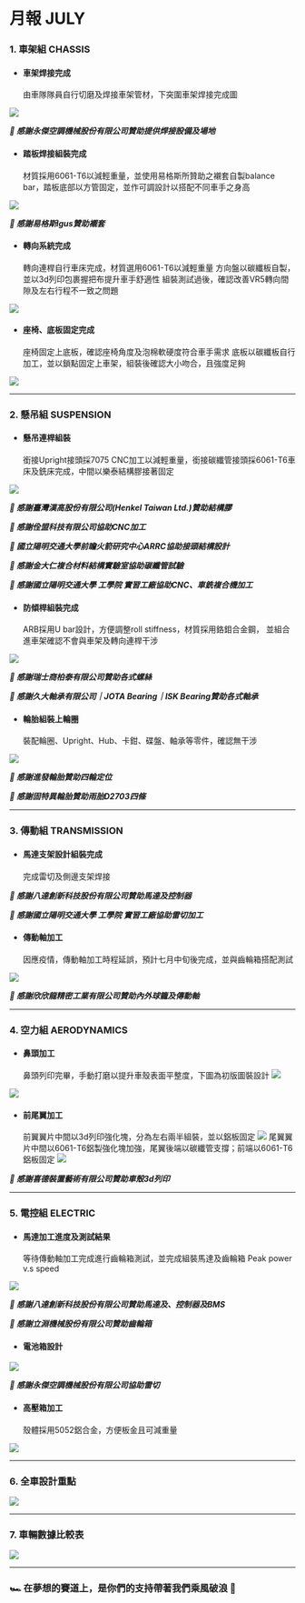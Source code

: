 # 月報 JULY
### 1. 車架組 CHASSIS
* #### 車架焊接完成
  由車隊隊員自行切磨及焊接車架管材，下突圍車架焊接完成圖
  
![](https://i.imgur.com/YEf76zV.png)
  
***🏁 感謝永傑空調機械股份有限公司贊助提供焊接設備及場地***

* #### 踏板焊接組裝完成
  材質採用6061-T6以減輕重量，並使用易格斯所贊助之襯套自製balance bar，踏板底部以方管固定，並作可調設計以搭配不同車手之身高
  
![](https://i.imgur.com/3P5Xnj7.png)
  
***🏁 感謝易格斯Igus贊助襯套***

* #### 轉向系統完成
  轉向連桿自行車床完成，材質選用6061-T6以減輕重量
  方向盤以碳纖板自製，並以3d列印包裹握把布提升車手舒適性
  組裝測試過後，確認改善VR5轉向間隙及左右行程不一致之問題

![](https://i.imgur.com/IKd5dZD.png)

* #### 座椅、底板固定完成
  座椅固定上底板，確認座椅角度及泡棉軟硬度符合車手需求
  底板以碳纖板自行加工，並以鎖點固定上車架，組裝後確認大小吻合，且強度足夠

![](https://i.imgur.com/jZP9vDG.png)

---

### 2. 懸吊組 SUSPENSION
* #### 懸吊連桿組裝
  銜接Upright接頭採7075 CNC加工以減輕重量，銜接碳纖管接頭採6061-T6車床及銑床完成，中間以樂泰結構膠接著固定
  
![](https://i.imgur.com/Gzhb0GZ.png)
  
***🏁 感謝臺灣漢高股份有限公司(Henkel Taiwan Ltd.)贊助結構膠***

***🏁 感謝佺盟科技有限公司協助CNC加工***

***🏁 國立陽明交通大學前瞻火箭研究中心ARRC協助接頭結構設計***

***🏁 感謝金大仁複合材料結構實驗室協助碳纖管試驗***

***🏁 感謝國立陽明交通大學 工學院 實習工廠協助CNC、車銑複合機加工***


* #### 防傾桿組裝完成
  ARB採用U bar設計，方便調整roll stiffness，材質採用鉻鉬合金鋼，
  並組合進車架確認不會與車架及轉向連桿干涉

![](https://i.imgur.com/JwrKdVJ.png)
  
***🏁 感謝瑞士商柏泰有限公司贊助各式螺絲***

***🏁 感謝久大軸承有限公司｜JOTA Bearing｜ISK Bearing贊助各式軸承***

* #### 輪胎組裝上輪圈
  裝配輪圈、Upright、Hub、卡鉗、碟盤、軸承等零件，確認無干涉
  
![](https://i.imgur.com/SjRc0re.png)
  
***🏁 感謝進發輪胎贊助四輪定位***

***🏁 感謝固特異輪胎贊助雨胎D2703四條***

---

### 3. 傳動組 TRANSMISSION
* #### 馬達支架設計組裝完成
  完成雷切及側邊支架焊接

***🏁 感謝八達創新科技股份有限公司贊助馬達及控制器***

***🏁 感謝國立陽明交通大學 工學院 實習工廠協助雷切加工***

* #### 傳動軸加工
  因應疫情，傳動軸加工時程延誤，預計七月中旬後完成，並與齒輪箱搭配測試
  
![](https://i.imgur.com/HpO9oTR.png)

***🏁 感謝欣欣龍精密工業有限公司贊助內外球籠及傳動軸*** 


---

### 4. 空力組 AERODYNAMICS
* #### 鼻頭加工
  鼻頭列印完畢，手動打磨以提升車殼表面平整度，下圖為初版圖裝設計
![](https://i.imgur.com/R7k8QF9.png)
  
![](https://i.imgur.com/oiWgavu.png)

* #### 前尾翼加工
  前翼翼片中間以3d列印強化塊，分為左右兩半組裝，並以鋁板固定
![](https://i.imgur.com/3Hp1QIV.png)
  尾翼翼片中間以6061-T6鋁製強化塊加強，尾翼後端以碳纖管支撐；前端以6061-T6鋁板固定
![](https://i.imgur.com/CgKUdoL.png)

***🏁 感謝喜德裝置藝術有限公司贊助車殼3d列印***


---

### 5. 電控組 ELECTRIC
* #### 馬達加工進度及測試結果
  等待傳動軸加工完成進行齒輪箱測試，並完成組裝馬達及齒輪箱
  Peak power v.s speed
  
![](https://i.imgur.com/farwKlv.png)

***🏁 感謝八達創新科技股份有限公司贊助馬達及、控制器及BMS***

***🏁 感謝立淵機械股份有限公司贊助齒輪箱***

* #### 電池箱設計

![](https://i.imgur.com/4FCfeZP.png)
  
***🏁 感謝永傑空調機械股份有限公司協助雷切***

* #### 高壓箱加工
  殼體採用5052鋁合金，方便板金且可減重量
  
![](https://i.imgur.com/45I8d1E.png)


---

### 6. 全車設計重點
![](https://i.imgur.com/MRyliZP.png)

---

### 7. 車輛數據比較表
![](https://i.imgur.com/xih4DL7.png)


---

### 🏎 在夢想的賽道上，是你們的支持帶著我們乘風破浪 💨